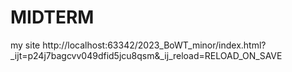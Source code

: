 # MIDTERM

my site http://localhost:63342/2023_BoWT_minor/index.html?_ijt=p24j7bagcvv049dfid5jcu8qsm&_ij_reload=RELOAD_ON_SAVE
